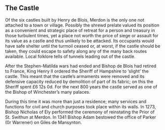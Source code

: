 ## The Castle

Of the six castles built by Henry de Blois,
Merdon is the only one not attached to a town
or village. Possibly the shrewd prelate valued
its position as a convenient and strategic
place of retreat for a person and treasury in
those turbulent times, yet a place not worth
the price of siege or assault for its value as a
castle and thus unlikely to be attacked. Its
occupants would have safe shelter until the
turmoil ceased or, at worst, if the castle
should be taken, they could escape to safety
along any of the many back routes available.
Local folklore tells of tunnels leading out of
the castle.

After the Stephen-Matilda wars had ended
and Bishop de Blois had retired to France,
King Henry II ordered the Sheriff of
Hampshire to ‘slight’ the castle. This meant
that the castle’s armaments were removed
and its defensive capacity reduced by
demolition of part of its fabric; on this the
Sheriff spent £6 12s 0d. For the next 800
years the castle served as one of the Bishop of
Winchester’s many palaces.

During this time it was more than just a
residence; many services and functions for
civil and church purposes took place within
its walls. In 1273, Bishop Nicholas of Ely
performed the ceremony of reinstating the
Prior of St. Swithun at Merdon. In 1341
Bishop Adam bestowed the office of Parker (0r
Warrener) on Giles de Mansynton.